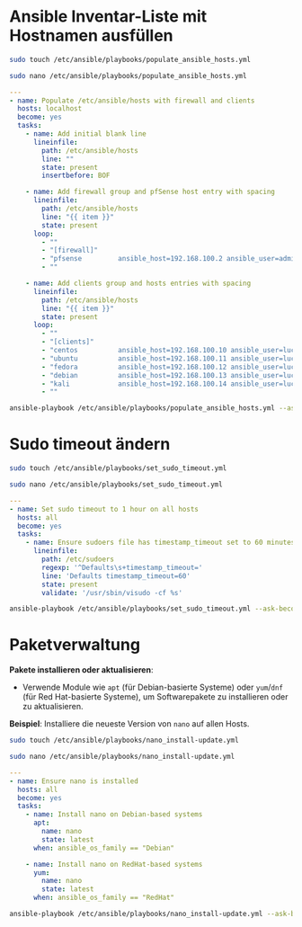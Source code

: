 # Ansible Inventar-Liste mit Hostnamen ausfüllen

```bash
sudo touch /etc/ansible/playbooks/populate_ansible_hosts.yml
```
```bash
sudo nano /etc/ansible/playbooks/populate_ansible_hosts.yml
```
```yml
---
- name: Populate /etc/ansible/hosts with firewall and clients
  hosts: localhost
  become: yes
  tasks:
    - name: Add initial blank line
      lineinfile:
        path: /etc/ansible/hosts
        line: ""
        state: present
        insertbefore: BOF

    - name: Add firewall group and pfSense host entry with spacing
      lineinfile:
        path: /etc/ansible/hosts
        line: "{{ item }}"
        state: present
      loop:
        - ""
        - "[firewall]"
        - "pfsense         ansible_host=192.168.100.2 ansible_user=admin"
        - ""

    - name: Add clients group and hosts entries with spacing
      lineinfile:
        path: /etc/ansible/hosts
        line: "{{ item }}"
        state: present
      loop:
        - ""
        - "[clients]"
        - "centos          ansible_host=192.168.100.10 ansible_user=lucian"
        - "ubuntu          ansible_host=192.168.100.11 ansible_user=lucian"
        - "fedora          ansible_host=192.168.100.12 ansible_user=lucian"
        - "debian          ansible_host=192.168.100.13 ansible_user=lucian"
        - "kali            ansible_host=192.168.100.14 ansible_user=lucian"
        - ""
```
```bash
ansible-playbook /etc/ansible/playbooks/populate_ansible_hosts.yml --ask-become-pass
```

# Sudo timeout ändern

```bash
sudo touch /etc/ansible/playbooks/set_sudo_timeout.yml
```
```bash
sudo nano /etc/ansible/playbooks/set_sudo_timeout.yml
```
```yml
---
- name: Set sudo timeout to 1 hour on all hosts
  hosts: all
  become: yes
  tasks:
    - name: Ensure sudoers file has timestamp_timeout set to 60 minutes
      lineinfile:
        path: /etc/sudoers
        regexp: '^Defaults\s+timestamp_timeout='
        line: 'Defaults timestamp_timeout=60'
        state: present
        validate: '/usr/sbin/visudo -cf %s'
```
```bash
ansible-playbook /etc/ansible/playbooks/set_sudo_timeout.yml --ask-become-pass
```

# Paketverwaltung

**Pakete installieren oder aktualisieren**:
- Verwende Module wie `apt` (für Debian-basierte Systeme) oder `yum`/`dnf` (für Red Hat-basierte Systeme), um Softwarepakete zu installieren oder zu aktualisieren.

**Beispiel**: Installiere die neueste Version von `nano` auf allen Hosts.

```bash
sudo touch /etc/ansible/playbooks/nano_install-update.yml
```

```bash
sudo nano /etc/ansible/playbooks/nano_install-update.yml
```

```yaml
---
- name: Ensure nano is installed
  hosts: all
  become: yes
  tasks:
    - name: Install nano on Debian-based systems
      apt:
        name: nano
        state: latest
      when: ansible_os_family == "Debian"

    - name: Install nano on RedHat-based systems
      yum:
        name: nano
        state: latest
      when: ansible_os_family == "RedHat"
```

```bash
ansible-playbook /etc/ansible/playbooks/nano_install-update.yml --ask-become-pass
```


